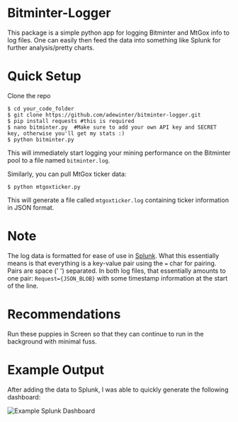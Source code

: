 Bitminter-Logger
================

This package is a simple python app for logging Bitminter and MtGox info to log files.  One can easily then feed the data into something like Splunk for further analysis/pretty charts.

Quick Setup
===========
Clone the repo
```
$ cd your_code_folder
$ git clone https://github.com/adewinter/bitminter-logger.git
$ pip install requests #this is required
$ nano bitminter.py  #Make sure to add your own API key and SECRET key, otherwise you'll get my stats :)
$ python bitminter.py
```
This will immediately start logging your mining performance on the Bitminter pool to a file named `bitminter.log`.

Similarly, you can pull MtGox ticker data:

```
$ python mtgoxticker.py
```
This will generate a file called `mtgoxticker.log` containing ticker information in JSON format.


Note
====
The log data is formatted for ease of use in [Splunk](http://www.splunk.com/).  What this essentially means is that everything is a key-value pair using the `=` char for pairing.  Pairs are space (' ') separated.  In both log files, that essentially amounts to one pair: `Request={JSON_BLOB}` with some timestamp information at the start of the line.

Recommendations
===============
Run these puppies in Screen so that they can continue to run in the background with minimal fuss.


Example Output
==============
After adding the data to Splunk, I was able to quickly generate the following dashboard:

![Example Splunk Dashboard](http://adewinter.github.io/bitminter-logger/images/mining_dash.png)
